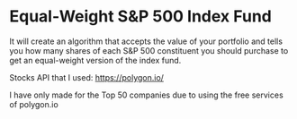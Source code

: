 # Equal-Weight S&P 500 Index Fund

It will create an algorithm that accepts the value of your portfolio and tells you how many shares of each S&P 500 constituent you should purchase to get an equal-weight version of the index fund.

Stocks API that I used: https://polygon.io/

I have only made for the Top 50 companies due to using the free services of polygon.io

